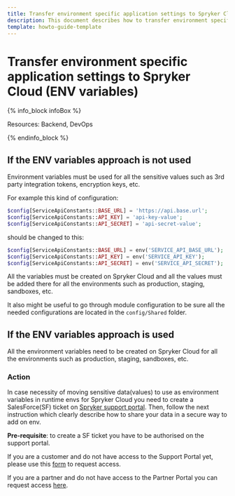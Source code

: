 ```yaml
---
title: Transfer environment specific application settings to Spryker Cloud (ENV variables)
description: This document describes how to transfer environment specific application settings to Spryker Cloud.
template: howto-guide-template
---
```


# Transfer environment specific application settings to Spryker Cloud (ENV variables)

{% info_block infoBox %}

Resources: Backend, DevOps

{% endinfo_block %}

## If the ENV variables approach is not used

Environment variables must be used for all the sensitive values such as 3rd party integration tokens, encryption keys, etc.

For example this kind of configuration:
```php
$config[ServiceApiConstants::BASE_URL] = 'https://api.base.url';
$config[ServiceApiConstants::API_KEY] = 'api-key-value';
$config[ServiceApiConstants::API_SECRET] = 'api-secret-value';
```
should be changed to this:
```php
$config[ServiceApiConstants::BASE_URL] = env('SERVICE_API_BASE_URL');
$config[ServiceApiConstants::API_KEY] = env('SERVICE_API_KEY');
$config[ServiceApiConstants::API_SECRET] = env('SERVICE_API_SECRET');
```
All the variables must be created on Spryker Cloud and all the values must be added there for all the environments
such as production, staging, sandboxes, etc.

It also might be useful to go through module configuration to be sure all the needed configurations are located in
the `config/Shared` folder.

## If the ENV variables approach is used

All the environment variables need to be created on Spryker Cloud for all the environments such as production, staging, sandboxes, etc.

### Action

In case necessity of moving sensitive data(values) to use as environment variables in runtime envs for Spryker Cloud
you need to create a SalesForce(SF) ticket on [Spryker support portal](http://support.spryker.com).
Then, follow the next instruction which clearly describe how to share your data in a secure way to add on env.

**Pre-requisite**: to create a SF ticket you have to be authorised on the support portal.

If you are a customer and do not have access to the Support Portal yet,
please use this [form](https://spryker.force.com/support/s/case-creation-form) to request access.

If you are a partner and do not have access to the Partner Portal you can request access [here](https://partners.spryker.com/s/request-access).
